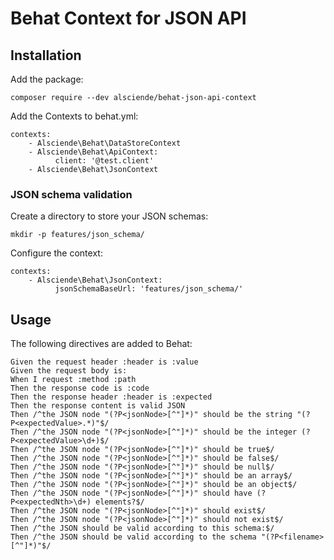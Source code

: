 # Behat Context for JSON API 

## Installation

Add the package:
```
composer require --dev alsciende/behat-json-api-context
```

Add the Contexts to behat.yml:
```
contexts:
    - Alsciende\Behat\DataStoreContext
    - Alsciende\Behat\ApiContext:
          client: '@test.client'
    - Alsciende\Behat\JsonContext
```

###  JSON schema validation

Create a directory to store your JSON schemas:
```
mkdir -p features/json_schema/
```

Configure the context:
```
contexts:
    - Alsciende\Behat\JsonContext:
          jsonSchemaBaseUrl: 'features/json_schema/'
```

## Usage

The following directives are added to Behat:

```
Given the request header :header is :value
Given the request body is:
When I request :method :path
Then the response code is :code
Then the response header :header is :expected
Then the response content is valid JSON
Then /^the JSON node "(?P<jsonNode>[^"]*)" should be the string "(?P<expectedValue>.*)"$/
Then /^the JSON node "(?P<jsonNode>[^"]*)" should be the integer (?P<expectedValue>\d+)$/
Then /^the JSON node "(?P<jsonNode>[^"]*)" should be true$/
Then /^the JSON node "(?P<jsonNode>[^"]*)" should be false$/
Then /^the JSON node "(?P<jsonNode>[^"]*)" should be null$/
Then /^the JSON node "(?P<jsonNode>[^"]*)" should be an array$/
Then /^the JSON node "(?P<jsonNode>[^"]*)" should be an object$/
Then /^the JSON node "(?P<jsonNode>[^"]*)" should have (?P<expectedNth>\d+) elements?$/
Then /^the JSON node "(?P<jsonNode>[^"]*)" should exist$/
Then /^the JSON node "(?P<jsonNode>[^"]*)" should not exist$/
Then /^the JSON should be valid according to this schema:$/
Then /^the JSON should be valid according to the schema "(?P<filename>[^"]*)"$/
```